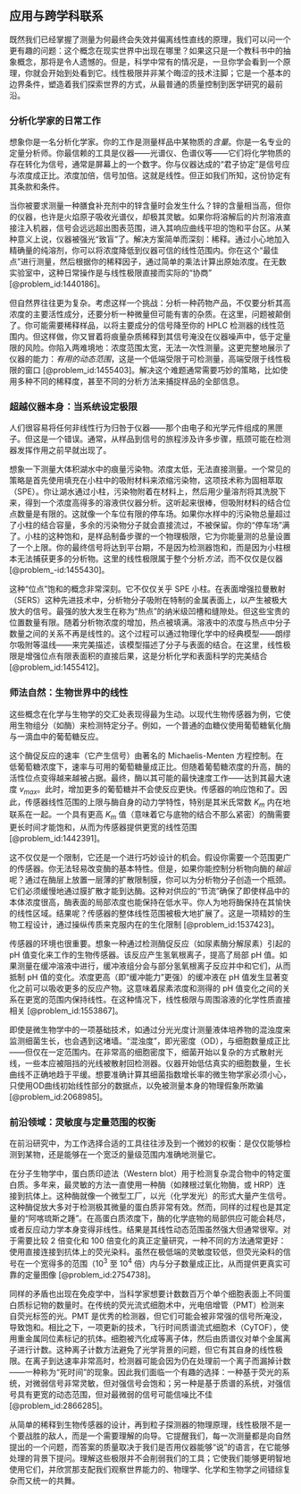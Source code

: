 ## 应用与跨学科联系

既然我们已经掌握了测量为何最终会失效并偏离线性直线的原理，我们可以问一个更有趣的问题：这个概念在现实世界中出现在哪里？如果这只是一个教科书中的抽象概念，那将是令人遗憾的。但是，科学中常有的情况是，一旦你学会看到一个原理，你就会开始到处看到它。线性极限并非某个晦涩的技术注脚；它是一个基本的边界条件，塑造着我们探索世界的方式，从最普通的质量控制到医学研究的最前沿。

### 分析化学家的日常工作

想象你是一名分析化学家。你的工作是测量样品中某物质的*含量*。你是一名专业的定量分析师。你最信赖的工具是仪器——光谱仪、色谱仪等——它们将化学物质的存在转化为信号，通常是屏幕上的一个数字。你与仪器达成的“君子协定”是信号应与浓度成正比。浓度加倍，信号加倍。这就是线性。但正如我们所知，这份协定有其条款和条件。

当你被要求测量一种膳食补充剂中的锌含量时会发生什么？锌的含量相当高，但你的仪器，也许是火焰原子吸收光谱仪，却极其灵敏。如果你将溶解后的片剂溶液直接注入机器，信号会远远超出图表范围，进入其响应曲线平坦的饱和平台区。从某种意义上说，仪器被强光“致盲”了。解决方案简单而深刻：稀释。通过小心地加入精确量的纯溶剂，你可以将浓度降低到仪器可信的线性范围内。你在这个“最佳点”进行测量，然后根据你的稀释因子，通过简单的乘法计算出原始浓度。在无数实验室中，这种日常操作是与线性极限直接而实际的“协商” [@problem_id:1440186]。

但自然界往往更为复杂。考虑这样一个挑战：分析一种药物产品，不仅要分析其高浓度的主要活性成分，还要分析一种微量但可能有害的杂质。在这里，问题被颠倒了。你可能需要稀释样品，以将主要成分的信号降至你的 HPLC 检测器的线性范围内。但这样做，你又冒着将痕量杂质稀释到其信号淹没在仪器噪声中，低于定量限的风险。你陷入两难境地：浓度范围太宽，无法一次性测量。这更完整地展示了仪器的能力：*有用的动态范围*，这是一个低端受限于可检测量，高端受限于线性极限的窗口 [@problem_id:1455403]。解决这个难题通常需要巧妙的策略，比如使用多种不同的稀释度，甚至不同的分析方法来捕捉样品的全部信息。

### 超越仪器本身：当系统设定极限

人们很容易将任何非线性行为归咎于仪器——那个由电子和光学元件组成的黑匣子。但这是一个错误。通常，从样品到信号的旅程涉及许多步骤，瓶颈可能在检测器发挥作用之前早就出现了。

想象一下测量大体积湖水中的痕量污染物。浓度太低，无法直接测量。一个常见的策略是首先使用填充在小柱中的吸附材料来浓缩污染物，这项技术称为固相萃取（SPE）。你让湖水通过小柱，污染物附着在材料上，然后用少量溶剂将其洗脱下来，得到一个浓度高得多的溶液供仪器分析。这听起来很棒，但吸附材料的结合位点数量是有限的。这就像一个车位有限的停车场。如果你水样中的污染物总量超过了小柱的结合容量，多余的污染物分子就会直接流过，不被保留。你的“停车场”满了。小柱的这种饱和，是样品制备步骤的一个物理极限，它为你能量测的总量设置了一个上限。你的最终信号将达到平台期，不是因为检测器饱和，而是因为小柱根本无法捕获更多的分析物。这里的线性极限属于整个分析*方法*，而不仅仅是仪器 [@problem_-id:1455430]。

这种“位点”饱和的概念非常深刻。它不仅仅关乎 SPE 小柱。在表面增强拉曼散射（SERS）这种先进技术中，分析物分子吸附在特制的金属表面上，以产生被极大放大的信号。最强的放大发生在称为“热点”的纳米级凹槽和缝隙处。但这些宝贵的位置数量有限。随着分析物浓度的增加，热点被填满。溶液中的浓度与热点中分子数量之间的关系不再是线性的。这个过程可以通过物理化学中的经典模型——朗缪尔吸附等温线——来完美描述，该模型描述了分子与表面的结合。在这里，线性极限是增强位点有限表面积的直接后果，这是分析化学和表面科学的完美结合 [@problem_id:1455412]。

### 师法自然：生物世界中的线性

这些概念在化学与生物学的交汇处表现得最为生动。以现代生物传感器为例，它使用生物组分（如酶）来检测特定分子。例如，一个普通的血糖仪使用葡萄糖氧化酶与一滴血中的葡萄糖反应。

这个酶促反应的速率（它产生信号）由著名的 Michaelis-Menten 方程控制。在低葡萄糖浓度下，速率与可用的葡萄糖量成正比。但随着葡萄糖浓度的升高，酶的活性位点变得越来越被占据。最终，酶以其可能的最快速度工作——达到其最大速度 $v_{max}$。此时，增加更多的葡萄糖并不会使反应更快。传感器的响应饱和了。因此，传感器线性范围的上限与酶自身的动力学特性，特别是其米氏常数 $K_m$ 内在地联系在一起。一个具有更高 $K_m$ 值（意味着它与底物的结合不那么紧密）的酶需要更长时间才能饱和，从而为传感器提供更宽的线性范围 [@problem_id:1442391]。

这不仅仅是一个限制，它还是一个进行巧妙设计的机会。假设你需要一个范围更广的传感器。你无法轻易改变酶的基本特性。但是，如果你能控制分析物向酶的*输运*呢？通过在酶层上放置一层薄的扩散限制膜，你可以为分析物分子创造一个瓶颈。它们必须缓慢地通过膜扩散才能到达酶。这种对供应的“节流”确保了即使样品中的本体浓度很高，酶表面的局部浓度也能保持在低水平。你人为地将酶保持在其愉快的线性区域。结果呢？传感器的整体线性范围被极大地扩展了。这是一项精妙的生物工程设计，通过操纵传质来克服内在的生化限制 [@problem_id:1537423]。

传感器的环境也很重要。想象一种通过检测酶促反应（如尿素酶分解尿素）引起的 pH 值变化来工作的生物传感器。该反应产生氢氧根离子，提高了局部 pH 值。如果测量在缓冲溶液中进行，缓冲液组分会与部分氢氧根离子反应并中和它们，从而抵制 pH 值的变化。浓度更高（即“缓冲能力”更强）的缓冲液在 pH 值发生显著变化之前可以吸收更多的反应产物。这意味着尿素浓度和测得的 pH 值变化之间的关系在更宽的范围内保持线性。在这种情况下，线性极限与周围溶液的化学性质直接相关 [@problem_id:1553867]。

即使是微生物学中的一项基础技术，如通过分光光度计测量液体培养物的混浊度来监测细菌生长，也会遇到这堵墙。“混浊度”，即光密度（OD），与细胞数量成正比——但仅在一定范围内。在非常高的细胞密度下，细菌开始以复杂的方式散射光线，一些本应被阻挡的光线被散射回检测器。仪器开始低估真实的细胞数量，生长曲线不正确地趋于平缓。想要准确计算其细菌指数增长率的微生物学家必须小心，只使用OD曲线初始线性部分的数据点，以免被测量本身的物理假象所欺骗 [@problem_id:2068985]。

### 前沿领域：灵敏度与定量范围的权衡

在前沿研究中，为工作选择合适的工具往往涉及到一个微妙的权衡：是仅仅能够检测到某物，还是能够在一个宽泛的量级范围内准确地测量它。

在分子生物学中，蛋白质印迹法（Western blot）用于检测复杂混合物中的特定蛋白质。多年来，最灵敏的方法一直使用一种酶（如辣根过氧化物酶，或 HRP）连接到抗体上。这种酶就像一个微型工厂，以光（化学发光）的形式大量产生信号。这种酶促放大多对于检测极其微量的蛋白质非常有效。然而，同样的过程也是其定量的“阿喀琉斯之踵”。在高蛋白质浓度下，酶的化学底物的局部供应可能会耗尽，或者反应动力学本身变得非线性。结果是其线性动态范围虽然强大但通常很窄。对于需要比较 2 倍变化和 100 倍变化的真正定量研究，一种不同的方法通常更好：使用直接连接到抗体上的荧光染料。虽然在极低端的灵敏度较低，但荧光染料的信号在一个宽得多的范围（$10^3$ 至 $10^4$ 倍）内与分子数量成正比，从而提供更真实可靠的定量图像 [@problem_id:2754738]。

同样的矛盾也出现在免疫学中，当科学家想要计数数百万个单个细胞表面上不同蛋白质标记物的数量时。在传统的荧光流式细胞术中，光电倍增管（PMT）检测来自荧光标签的光。PMT 是优秀的检测器，但它们可能会被非常强的信号所淹没，导致饱和。相比之下，一项更新的技术，飞行时间质谱流式细胞术（CyTOF），使用重金属同位素标记的抗体。细胞被汽化成等离子体，然后由质谱仪对单个金属离子进行计数。这种离子计数方法避免了光学背景的问题，但它有其自身的线性极限。在离子到达速率非常高时，检测器可能会因为仍在处理前一个离子而漏掉计数——一种称为“死时间”的现象。因此我们面临一个有趣的选择：一种基于荧光的系统，对微弱信号非常灵敏，但对强信号会饱和；另一种是基于质谱的系统，对强信号具有更宽的动态范围，但对最微弱的信号可能信噪比不佳 [@problem_id:2866285]。

从简单的稀释到生物传感器的设计，再到粒子探测器的物理原理，线性极限不是一个要战胜的敌人，而是一个需要理解的向导。它提醒我们，每一次测量都是向自然提出的一个问题，而答案的质量取决于我们是否用仪器能够“说”的语言，在它能够处理的背景下提问。理解这些极限并不会削弱我们的工具；它使我们能够更明智地使用它们，并欣赏那支配我们观察世界能力的、物理学、化学和生物学之间错综复杂而又统一的共舞。
